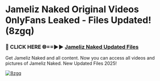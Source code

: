 # Jameliz Naked Original Videos 0nlyFans Leaked - Files Updated! (8zgq)

<h3>🔴 CLICK HERE 🌐==►► <a href="https://tinyurl.com/up5wt9bj" rel="nofollow">Jameliz Naked Updated Files</a></h3>

Get Jameliz Naked and all content. Now you can access all videos and pictures of Jameliz Naked. New Updated Files 2025!

[![8zgq](https://i.imgur.com/ABiUzMV.gif)](https://tinyurl.com/up5wt9bj)
